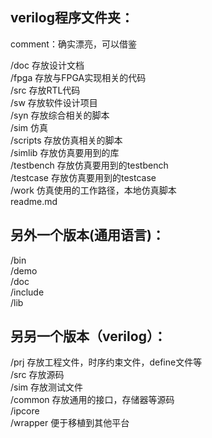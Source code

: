 ## verilog程序文件夹：

comment：确实漂亮，可以借鉴

/doc        存放设计文档   
/fpga       存放与FPGA实现相关的代码   
/src        存放RTL代码   
/sw         存放软件设计项目   
/syn        存放综合相关的脚本   
/sim        仿真   
    /scripts        存放仿真相关的脚本   
    /simlib         存放仿真要用到的库   
    /testbench      存放仿真要用到的testbench   
    /testcase       存放仿真要用到的testcase   
    /work           仿真使用的工作路径，本地仿真脚本   
readme.md


## 另外一个版本(通用语言)：

/bin          
/demo         
/doc   
/include    
/lib   

## 另另一个版本（verilog）：
/prj            存放工程文件，时序约束文件，define文件等   
/src            存放源码   
/sim            存放测试文件   
    /common     存放通用的接口，存储器等源码   
    /ipcore   
    /wrapper    便于移植到其他平台   